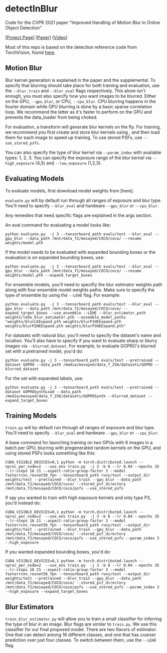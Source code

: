 # detectInBlur
Code for the CVPR 2021 paper "Improved Handling of Motion Blur in Online Object Detection"

[[Project Page](http://visual.cs.ucl.ac.uk/pubs/handlingMotionBlur/)] [[Paper](http://visual.cs.ucl.ac.uk/pubs/handlingMotionBlur/Improved_Handling_of_Motion_Blur_in_Online_Object_Detection_CVPR2021.pdf)] [[Video](https://www.youtube.com/watch?v=NhH012avygI&t=31s&ab_channel=MohamedSayed)]

Most of this repo is based on the detection reference code from TorchVision, found [here](https://github.com/pytorch/vision/tree/master/references/detection).

## Motion Blur
Blur kernel generation is explained in the paper and the supplemental. To specify that blurring should take place for both training and evaluation, use the `--blur_train` and `--blur_eval` flags respectively. This alone isn't enough, you must also specify how you want images to be blurred. Either on the GPU, `--gpu_blur`, or CPU, `--cpu_blur`. CPU blurring happens in the fourier domain while GPU blurring is done by a basic sparse correlation loop. We recommend the latter as it's faster to perform on the GPU and prevents the data_loader from being choked.

For evaluation, a transform will generate blur kernels on the fly. For training, we recommend you first create and store blur kernels using , and then load them for each image to speed up training. To use stored PSFs, use `--use_stored_psfs`.

You can also specify the type of blur kernel via `--param_index` with available types: 1, 2, 3. You can specify the exposure range of the blur kernel via `--high_exposure` (4,5) and `--low_exposure` (1,2,3).

## Evaluating Models

To evaluate models, first download model weights from [here]. 

`evaluate.py` will by default run through all ranges of exposure and blur type. You'll need to specify `--blur_eval` and hardware `--gpu_blur` or `--cpu_blur`. 

Any remedies that need specific flags are explained in the args section.

An eval command for evaluating a model looks like:

```python evaluate.py  -j 3 --tensorboard_path evals/test --blur_eval --gpu_blur --data_path /mnt/data_f2/mosayed/COCO/coco/ --resume weights/model.pth```

If the model needs to be evaluated with expanded bounding boxes or the evaluation is on expanded bounding boxes, use:

```python evaluate.py  -j 3 --tensorboard_path evals/test --blur_eval --gpu_blur --data_path /mnt/data_f2/mosayed/COCO/coco/ --resume weights/model.pth --expand_target_boxes```

For ensemble models, you'll need to specifiy the blur estimator weights path along with four ensemble model weights paths. Make sure to specify the type of ensemble by using the 
`--LEHE` flag. For example:

```python evaluate.py  -j 3 --tensorboard_path evals/test --blur_eval --gpu_blur --data_path /mnt/data_f2/mosayed/COCO/coco/ --expand_target_boxes --use_ensemble --LEHE --blur_estimator_path weights/lehe_blur_eatimator.pth --ensemble_model_paths "weights/blurLEExpand.pth weights/blurP1HEExpand.pth weights/blurP2HEExpand.pth weights/blurP3HEExpand.pth"```

For datasets with natural blur, you'll need to specify the dataset's name and location. You'll also have to specify if you want to evaluate sharp or blurry images via `--blurred_dataset`. For example, to evaluate GOPRO's blurred set with a pretrained model, you'd do: 

`python evaluate.py -j 3 --tensorboard_path evals/test --pretrained --dataset GOPRO --data_path /media/mosayed/data_f_256/datasets/GOPRO --blurred_dataset`

For the set with expanded labels, use: 

`python evaluate.py -j 3 --tensorboard_path evals/test --pretrained --dataset GOPROSynthLoad --data_path /media/mosayed/data_f_256/datasets/GOPROSynth --blurred_dataset --expand_target_boxes`


## Training Models
`train.py` will by default run through all ranges of exposure and blur type. You'll need to specify `--blur_eval` and hardware `--gpu_blur` or `--cpu_blur`. 

A base command for launching training on two GPUs with 8 images in a batch per GPU, blurring with pregenerated random kernels on the GPU, and using stored PSFs looks something like this: 

```CUDA_VISIBLE_DEVICES=0,1 python -m torch.distributed.launch --nproc_per_node=2  --use_env train.py  -j 3 -b 8 --lr 0.04 --epochs 35 --lr-steps 16 21 --aspect-ratio-group-factor 3 --model fasterrcnn_resnet50_fpn --tensorboard_path runs/test --output_dir weights/test --pretrained --blur_train --gpu_blur --data_path /mnt/data_f2/mosayed/COCO/coco/ --stored_psf_directory /mnt/data_f2/mosayed/COCO/coco/psfs --use_stored_psfs```

If say you wanted to train with high exposure kernels and only type P3, you'd instead do: 

```CUDA_VISIBLE_DEVICES=0,1 python -m torch.distributed.launch --nproc_per_node=2  --use_env train.py  -j 3 -b 8 --lr 0.04 --epochs 35 --lr-steps 16 21 --aspect-ratio-group-factor 3 --model fasterrcnn_resnet50_fpn --tensorboard_path runs/test --output_dir weights/test --pretrained --blur_train --gpu_blur --data_path /mnt/data_f2/mosayed/COCO/coco/ --stored_psf_directory /mnt/data_f2/mosayed/COCO/coco/psfs --use_stored_psfs --param_index 3 --high_exposure```

If you wanted expanded bounding boxes, you'd do: 

```CUDA_VISIBLE_DEVICES=0,1 python -m torch.distributed.launch --nproc_per_node=2  --use_env train.py  -j 3 -b 8 --lr 0.04 --epochs 35 --lr-steps 16 21 --aspect-ratio-group-factor 3 --model fasterrcnn_resnet50_fpn --tensorboard_path runs/test --output_dir weights/test --pretrained --blur_train --gpu_blur --data_path /mnt/data_f2/mosayed/COCO/coco/ --stored_psf_directory /mnt/data_f2/mosayed/COCO/coco/psfs --use_stored_psfs --param_index 3 --high_exposure --expand_target_boxes```



## Blur Estimators
`train_blur_estimator.py` will allow you to train a small classifier for inferring the type of blur in an image. Blur flags are similar to `train.py`. We use this classifier for our final proposed model. There are two flavors of estimator. One that can detect among 16 different classes, and one that has coarser prediction over just four classes. To switch between them, use the `--LEHE` flag.

